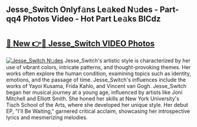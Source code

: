 ## Jesse_Switch Onlyf𝚊ns Le𝚊ked N𝚞des - Part-qq4 Photos Video - Hot Part Le𝚊ks BlCdz

# <h2><a href="http://ab10984.deff.icu/?id=Jesse_Switch">🔗 New 👉🔴 Jesse_Switch VIDEO Photos</a></h2>

[![Jesse_Switch N𝚞des](https://i.imgur.com/rIISA9y.gif)](http://ab10984.deff.icu/?id=Jesse_Switch)
Jesse_Switch's artistic style is characterized by her use of vibrant colors, intricate patterns, and thought-provoking themes. Her works often explore the human condition, examining topics such as identity, emotions, and the passage of time. Jesse_Switch's influences include the works of Yayoi Kusama, Frida Kahlo, and Vincent van Gogh. Jesse_Switch began her musical journey at a young age, influenced by artists like Joni Mitchell and Elliott Smith. She honed her skills at New York University's Tisch School of the Arts, where she developed her unique style. Her debut EP, "I'll Be Waiting," garnered critical acclaim, showcasing her introspective lyrics and mesmerizing melodies.
